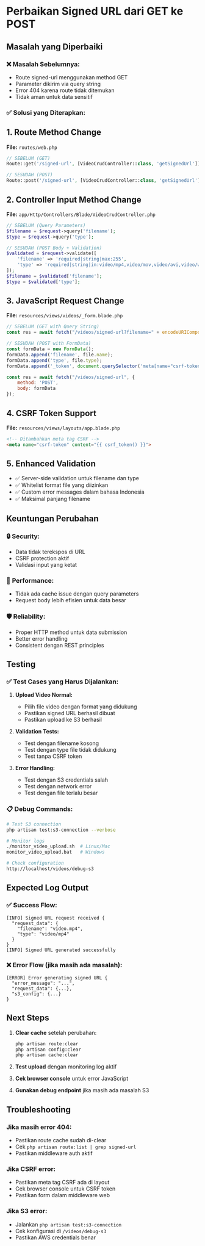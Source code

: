 # Perbaikan Signed URL dari GET ke POST

## Masalah yang Diperbaiki

### ❌ **Masalah Sebelumnya:**
- Route signed-url menggunakan method GET
- Parameter dikirim via query string
- Error 404 karena route tidak ditemukan
- Tidak aman untuk data sensitif

### ✅ **Solusi yang Diterapkan:**

## 1. **Route Method Change**
**File:** `routes/web.php`
```php
// SEBELUM (GET)
Route::get('/signed-url', [VideoCrudController::class, 'getSignedUrl'])

// SESUDAH (POST)
Route::post('/signed-url', [VideoCrudController::class, 'getSignedUrl'])
```

## 2. **Controller Input Method Change**
**File:** `app/Http/Controllers/Blade/VideoCrudController.php`
```php
// SEBELUM (Query Parameters)
$filename = $request->query('filename');
$type = $request->query('type');

// SESUDAH (POST Body + Validation)
$validated = $request->validate([
    'filename' => 'required|string|max:255',
    'type' => 'required|string|in:video/mp4,video/mov,video/avi,video/wmv'
]);
$filename = $validated['filename'];
$type = $validated['type'];
```

## 3. **JavaScript Request Change**
**File:** `resources/views/videos/_form.blade.php`
```javascript
// SEBELUM (GET with Query String)
const res = await fetch("/videos/signed-url?filename=" + encodeURIComponent(file.name) + "&type=" + encodeURIComponent(file.type));

// SESUDAH (POST with FormData)
const formData = new FormData();
formData.append('filename', file.name);
formData.append('type', file.type);
formData.append('_token', document.querySelector('meta[name="csrf-token"]').getAttribute('content'));

const res = await fetch("/videos/signed-url", {
    method: 'POST',
    body: formData
});
```

## 4. **CSRF Token Support**
**File:** `resources/views/layouts/app.blade.php`
```html
<!-- Ditambahkan meta tag CSRF -->
<meta name="csrf-token" content="{{ csrf_token() }}">
```

## 5. **Enhanced Validation**
- ✅ Server-side validation untuk filename dan type
- ✅ Whitelist format file yang diizinkan
- ✅ Custom error messages dalam bahasa Indonesia
- ✅ Maksimal panjang filename

## Keuntungan Perubahan

### 🔒 **Security:**
- Data tidak terekspos di URL
- CSRF protection aktif
- Validasi input yang ketat

### 🚀 **Performance:**
- Tidak ada cache issue dengan query parameters
- Request body lebih efisien untuk data besar

### 🛡️ **Reliability:**
- Proper HTTP method untuk data submission
- Better error handling
- Consistent dengan REST principles

## Testing

### ✅ **Test Cases yang Harus Dijalankan:**

1. **Upload Video Normal:**
   - Pilih file video dengan format yang didukung
   - Pastikan signed URL berhasil dibuat
   - Pastikan upload ke S3 berhasil

2. **Validation Tests:**
   - Test dengan filename kosong
   - Test dengan type file tidak didukung
   - Test tanpa CSRF token

3. **Error Handling:**
   - Test dengan S3 credentials salah
   - Test dengan network error
   - Test dengan file terlalu besar

### 📋 **Debug Commands:**

```bash
# Test S3 connection
php artisan test:s3-connection --verbose

# Monitor logs
./monitor_video_upload.sh  # Linux/Mac
monitor_video_upload.bat   # Windows

# Check configuration
http://localhost/videos/debug-s3
```

## Expected Log Output

### ✅ **Success Flow:**
```
[INFO] Signed URL request received {
  "request_data": {
    "filename": "video.mp4",
    "type": "video/mp4"
  }
}
[INFO] Signed URL generated successfully
```

### ❌ **Error Flow (jika masih ada masalah):**
```
[ERROR] Error generating signed URL {
  "error_message": "...",
  "request_data": {...},
  "s3_config": {...}
}
```

## Next Steps

1. **Clear cache** setelah perubahan:
   ```bash
   php artisan route:clear
   php artisan config:clear
   php artisan cache:clear
   ```

2. **Test upload** dengan monitoring log aktif

3. **Cek browser console** untuk error JavaScript

4. **Gunakan debug endpoint** jika masih ada masalah S3

## Troubleshooting

### Jika masih error 404:
- Pastikan route cache sudah di-clear
- Cek `php artisan route:list | grep signed-url`
- Pastikan middleware auth aktif

### Jika CSRF error:
- Pastikan meta tag CSRF ada di layout
- Cek browser console untuk CSRF token
- Pastikan form dalam middleware web

### Jika S3 error:
- Jalankan `php artisan test:s3-connection`
- Cek konfigurasi di `/videos/debug-s3`
- Pastikan AWS credentials benar
